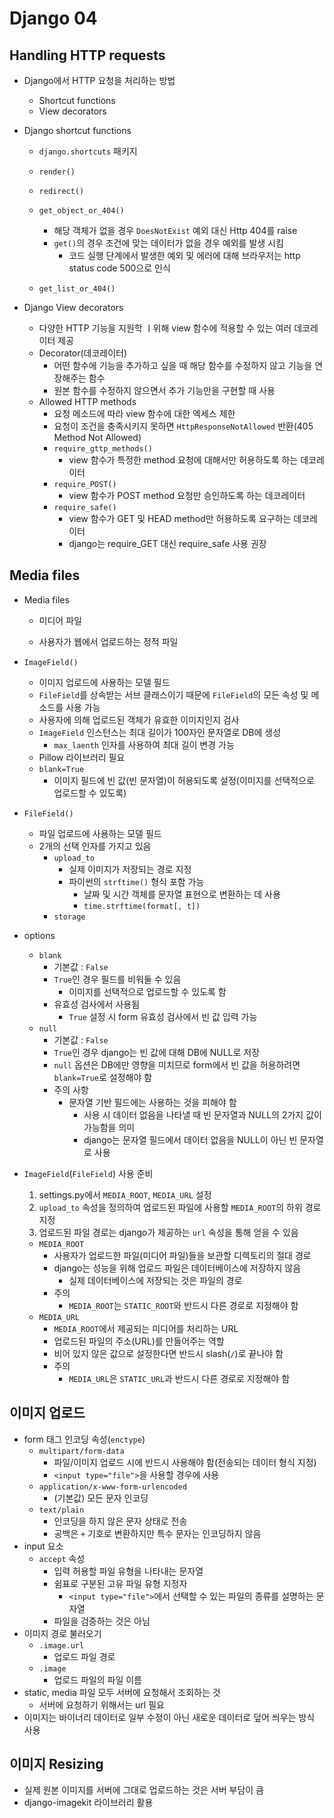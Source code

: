 # Django 04

## Handling HTTP requests

- Django에서 HTTP 요청을 처리하는 방법
  - Shortcut functions
  - View decorators

- Django shortcut functions
  - `django.shortcuts` 패키지
  - `render()`
  - `redirect()`
  - `get_object_or_404()`
    - 해당 객체가 없을 경우 `DoesNotExist` 예외 대신 Http 404를 raise
    - `get()`의 경우 조건에 맞는 데이터가 없을 경우 예외를 발생 시킴
      - 코드 실행 단계에서 발생한 예외 및 에러에 대해 브라우저는 http status code 500으로 인식

  - `get_list_or_404()`
- Django View decorators
  - 다양한 HTTP 기능을 지원학 ㅣ위해 view 함수에 적용할 수 있는 여러 데코레이터 제공
  - Decorator(데코레이터)
    - 어떤 함수에 기능을 추가하고 싶을 때 해당 함수를 수정하지 않고 기능을 연장해주는 함수
    - 원본 함수를 수정하지 않으면서 추가 기능만을 구현할 때 사용
  - Allowed HTTP methods
    - 요청 메소드에 따라 view 함수에 대한 엑세스 제한
    - 요청이 조건을 충족시키지 못하면 `HttpResponseNotAllowed` 반환(405 Method Not Allowed)
    - `require_gttp_methods()`
      - view 함수가 특정한 method 요청에 대해서만 허용하도록 하는 데코레이터
    - `require_POST()`
      - view 함수가 POST method 요청만 승인하도록 하는 데코레이터
    - `require_safe()`
      - view 함수가 GET 및 HEAD method만 허용하도록 요구하는 데코레이터
      - django는 require_GET 대신 require_safe 사용 권장



## Media files

- Media files

  - 미디어 파일

  - 사용자가 웹에서 업로드하는 정적 파일

- `ImageField()`
  - 이미지 업로드에 사용하는 모델 필드
  - `FileField`를 상속받는 서브 클래스이기 때문에 `FileField`의 모든 속성 및 메소드를 사용 가능
  - 사용자에 의해 업로드된 객체가 유효한 이미지인지 검사
  - `ImageField` 인스턴스는 최대 길이가 100자인 문자열로 DB에 생성
    - `max_laenth` 인자를 사용하여 최대 길이 변경 가능
  - Pillow 라이브러리 필요
  - `blank=True`
    - 이미지 필드에 빈 값(빈 문자열)이 허용되도록 설정(이미지를 선택적으로 업로드할 수 있도록)
- `FileField()`
  - 파일 업로드에 사용하는 모델 필드
  - 2개의 선택 인자를 가지고 있음
    - `upload_to`
      - 실제 이미지가 저장되는 경로 지정
      - 파이썬의 `strftime()` 형식 포함 가능
        - 날짜 및 시간 객체를 문자열 표현으로 변환하는 데 사용
        - `time.strftime(format[, t])`
    - `storage`
- options
  - `blank`
    - 기본값 : `False`
    - `True`인 경우 필드를 비워둘 수 있음
      - 이미지를 선택적으로 업로드할 수 있도록 함
    - 유효성 검사에서 사용됨
      - `True` 설정 시 form 유효성 검사에서 빈 값 입력 가능
  - `null`
    - 기본값 : `False`
    - `True`인 경우 django는 빈 값에 대해 DB에 NULL로 저장
    - `null` 옵션은 DB에만 영향을 미치므로 form에서 빈 값을 허용하려면 ` blank=True`로 설정해야 함
    - 주의 사항
      - 문자열 기반 필드에는 사용하는 것을 피해야 함
        - 사용 시 데이터 없음을 나타낼 때 빈 문자열과 NULL의 2가지 값이 가능함을 의미
        - django는 문자열 필드에서 데이터 없음을 NULL이 아닌 빈 문자열로 사용

- `ImageField`(`FileField`) 사용 준비

  1. settings.py에서 `MEDIA_ROOT`, `MEDIA_URL` 설정
  2. `upload_to` 속성을 정의하여 업로드된 파일에 사용할 `MEDIA_ROOT`의 하위 경로 지정
  3. 업로드된 파일 경로는 django가 제공하는 `url` 속성을 통해 얻을 수 있음

  - `MEDIA_ROOT`
    - 사용자가 업로드한 파일(미디어 파일)들을 보관할 디렉토리의 절대 경로
    - django는 성능을 위해 업로드 파일은 데이터베이스에 저장하지 않음
      - 실제 데이터베이스에 저장되는 것은 파일의 경로
    - 주의
      - `MEDIA_ROOT`는 `STATIC_ROOT`와 반드시 다른 경로로 지정해야 함
  - `MEDIA_URL`
    - `MEDIA_ROOT`에서 제공되는 미디어를 처리하는 URL
    - 업로드된 파일의 주소(URL)를 만들어주는 역할
    - 비어 있지 않은 값으로 설정한다면 반드시 slash(`/`)로 끝나야 함
    - 주의
      - `MEDIA_URL`은 `STATIC_URL`과 반드시 다른 경로로 지정해야 함



## 이미지 업로드

- form 태그 인코딩 속성(`enctype`)
  - `multipart/form-data`
    - 파일/이미지 업로드 시에 반드시 사용해야 함(전송되는 데이터 형식 지정)
    - `<input type="file">`을 사용할 경우에 사용
  - `application/x-www-form-urlencoded`
    - (기본값) 모든 문자 인코딩
  - `text/plain`
    - 인코딩을 하지 않은 문자 상태로 전송
    - 공백은 `+` 기호로 변환하지만 특수 문자는 인코딩하지 않음
- input 요소
  - `accept` 속성
    - 입력 허용할 파일 유형을 나타내는 문자열
    - 쉼표로 구분된 고유 파일 유형 지정자
      - `<input type="file">`에서 선택할 수 있는 파일의 종류를 설명하는 문자열
    - 파일을 검증하는 것은 아님
- 이미지 경로 불러오기
  - `.image.url`
    - 업로드 파일 경로
  - `.image`
    - 업로드 파일의 파일 이름
- static, media 파일 모두 서버에 요청해서 조회하는 것
  - 서버에 요청하기 위해서는 url 필요
- 이미지는 바이너리 데이터로 일부 수정이 아닌 새로운 데이터로 덮어 씌우는 방식 사용



## 이미지 Resizing

- 실제 원본 이미지를 서버에 그대로 업로드하는 것은 서버 부담이 큼
- django-imagekit 라이브러리 활용
